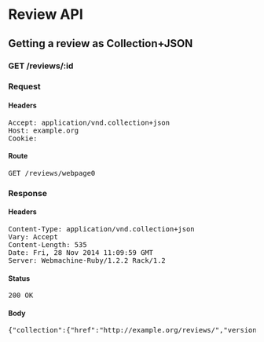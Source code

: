 # Review API

## Getting a review as Collection+JSON

### GET /reviews/:id
### Request

#### Headers

<pre>Accept: application/vnd.collection+json
Host: example.org
Cookie: </pre>

#### Route

<pre>GET /reviews/webpage0</pre>

### Response

#### Headers

<pre>Content-Type: application/vnd.collection+json
Vary: Accept
Content-Length: 535
Date: Fri, 28 Nov 2014 11:09:59 GMT
Server: Webmachine-Ruby/1.2.2 Rack/1.2</pre>

#### Status

<pre>200 OK</pre>

#### Body

<pre>{"collection":{"href":"http://example.org/reviews/","version":"1.0","items":[{"href":"http://example.org/reviews/webpage0","data":[{"name":"name","value":"Stanley Wong","prompt":"Title"},{"name":"creator","value":"Christopher Adams","prompt":"Creator"},{"name":"license","value":"https://creativecommons.org/licenses/by/2.0/","prompt":"License"},{"name":"date","value":"2014-09-01T10:37:27+00:00","prompt":"Date"}],"links":[{"href":"https://www.flickr.com/photos/christopheradams/3174263710/","rel":"full","prompt":"Web Page URL"}]}]}}</pre>
